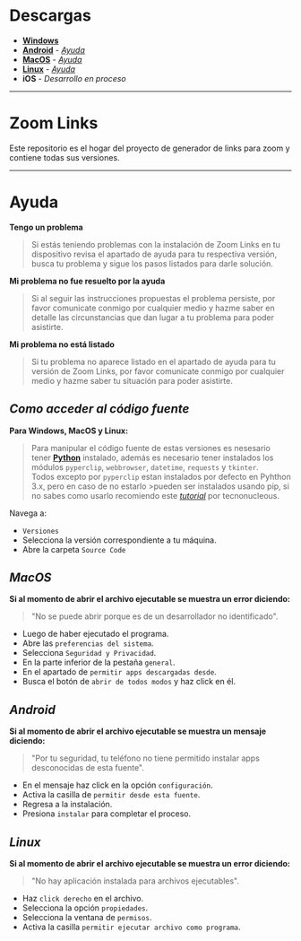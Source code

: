 # Descargas
* [**Windows**](https://github.com/shernandezz/zoom-links/raw/master/Versions/Windows/ZL%20Windows%20Installer.exe)
* [**Android**](https://github.com/shernandezz/zoom-links/raw/master/Versions/Android/ZL%20andriod.apk) - [_Ayuda_](#android)
* [**MacOS**](https://github.com/shernandezz/zoom-links/raw/master/Versions/MacOS/Zoom%20Links.app.zip) - [_Ayuda_](#macos)
* [**Linux**](https://github.com/shernandezz/zoom-links/raw/master/Versions/Linux/Zoom%20Links) - [_Ayuda_](#linux)
* **iOS** - _Desarrollo en proceso_

***

# Zoom Links
Este repositorio es el hogar del proyecto de generador de links para zoom y contiene todas sus versiones.

***

# Ayuda
**Tengo un problema**
>Si estás teniendo problemas con la instalación de Zoom Links en tu dispositivo revisa el apartado de ayuda para tu respectiva versión, busca tu problema y sigue los pasos listados para darle solución.

**Mi problema no fue resuelto por la ayuda**
>Si al seguir las instrucciones propuestas el problema persiste, por favor comunicate conmigo por cualquier medio y hazme saber en detalle las circunstancias que dan lugar a tu problema para poder asistirte.

**Mi problema no está listado**
>Si tu problema no aparece listado en el apartado de ayuda para tu versión de Zoom Links, por favor comunicate conmigo por cualquier medio y hazme saber tu situación para poder asistirte.

## _Como acceder al código fuente_
**Para Windows, MacOS y Linux:**
>Para manipular el código fuente de estas versiones es nesesario tener [**Python**](https://www.python.org/) instalado, además es necesario tener instalados los módulos `pyperclip`, `webbrowser`, `datetime`, `requests` y `tkinter`.                                          
Todos excepto por `pyperclip` estan instalados por defecto en Pyhthon 3.x, pero en caso de no estarlo >pueden ser instalados usando pip, si no sabes como usarlo recomiendo este [_tutorial_](https://tecnonucleous.com/2018/01/28/>como-instalar-pip-para-python-en-windows-mac-y-linux/) por tecnonucleous.

Navega a:
+ `Versiones`
+ Selecciona la versión correspondiente a tu máquina.
+ Abre la carpeta `Source Code`



## _MacOS_
**Si al momento de abrir el archivo ejecutable se muestra un error diciendo:**
> "No se puede abrir porque es de un desarrollador no identificado".

+ Luego de haber ejecutado el programa.
+ Abre las `preferencias del sistema`.
+ Selecciona `Seguridad y Privacidad`.
+ En la parte inferior de la pestaña `general`.
+ En el apartado de `permitir apps descargadas desde`.
+ Busca el botón de `abrir de todos modos` y haz click en él.

## _Android_
**Si al momento de abrir el archivo ejecutable se muestra un mensaje diciendo:**
> "Por tu seguridad, tu teléfono no tiene permitido instalar apps desconocidas de esta fuente".

+ En el mensaje haz click en la opción `configuración`.
+ Activa la casilla de `permitir desde esta fuente`.
+ Regresa a la instalación.
+ Presiona `instalar` para completar el proceso.

## _Linux_
**Si al momento de abrir el archivo ejecutable se muestra un error diciendo:**
> "No hay aplicación instalada para archivos ejecutables".

+ Haz `click derecho` en el archivo.
+ Selecciona la opción `propiedades`.
+ Selecciona la ventana de `permisos`.
+ Activa la casilla `permitir ejecutar archivo como programa`.